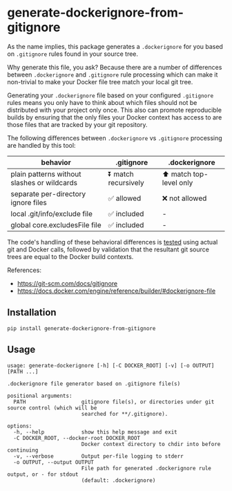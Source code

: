 # generate-dockerignore-from-gitignore

As the name implies, this package generates a `.dockerignore` for you based on `.gitignore` rules
found in your source tree.

Why generate this file, you ask? Because there are a number of differences between
`.dockerignore` and `.gitignore` rule processing which can make it non-trivial to make
your Docker file tree match your local git tree.

Generating your `.dockerignore` file based on your configured `.gitignore` rules means you only have
to think about which files should not be distributed with your project only once. This also can
promote reproducible builds by ensuring that the only files your Docker context has access to are
those files that are tracked by your git repository.

The following differences between `.dockerignore` vs `.gitignore` processing are handled by this tool:

| behavior                                    | .gitignore            | .dockerignore             |
| ------------------------------------------- | --------------------- | ------------------------- |
| plain patterns without slashes or wildcards | ⏬️ match recursively  | ⬆️ match top-level only   |
| separate per-directory ignore files         | ✅ allowed            | ❌ not allowed            |
| local .git/info/exclude file                | ✅ included           | -                         |
| global core.excludesFile file               | ✅ included           | -                         |

The code's handling of these behavioral differences is [tested](test/cases) using actual
git and Docker calls, followed by validation that the resultant git source trees are
equal to the Docker build contexts.

References:
- https://git-scm.com/docs/gitignore
- https://docs.docker.com/engine/reference/builder/#dockerignore-file

## Installation

```
pip install generate-dockerignore-from-gitignore
```

## Usage

<!--[[[cog
  os.environ['COLUMNS'] = '100'
  print('```')
  print(sp.check_output(['generate-dockerignore', '--help'], text=True, stderr=sp.STDOUT))
  print('```')
]]]-->
```
usage: generate-dockerignore [-h] [-C DOCKER_ROOT] [-v] [-o OUTPUT] [PATH ...]

.dockerignore file generator based on .gitignore file(s)

positional arguments:
  PATH                  gitignore file(s), or directories under git source control (which will be
                        searched for **/.gitignore).

options:
  -h, --help            show this help message and exit
  -C DOCKER_ROOT, --docker-root DOCKER_ROOT
                        Docker context directory to chdir into before continuing
  -v, --verbose         Output per-file logging to stderr
  -o OUTPUT, --output OUTPUT
                        File path for generated .dockerignore rule output, or - for stdout
                        (default: .dockerignore)

```
<!--[[[end]]] (checksum: 66f0bbbfd94d6d5536e726e18f537585)-->
